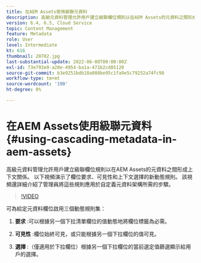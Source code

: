 ```yaml
---
title: 在AEM Assets使用級聯元資料
description: 高級元資料管理允許用戶建立級聯欄位規則以在AEM Assets的元資料之間形成上下文關係。 以下視頻演示了欄位要求、可見性和上下文選擇的新動態規則。 該視頻還詳細介紹了管理員將這些規則應用於自定義元資料架構所需的步驟。
version: 6.4, 6.5, Cloud Service
topic: Content Management
feature: Metadata
role: User
level: Intermediate
kt: 616
thumbnail: 20702.jpg
last-substantial-update: 2022-06-08T00:00:00Z
exl-id: 73e793e0-a20e-4954-ba1a-471b2cd85120
source-git-commit: b3e9251bdb18a008be95c1fa9e5c79252a74fc98
workflow-type: tm+mt
source-wordcount: '190'
ht-degree: 0%

---
```


# 在AEM Assets使用級聯元資料{#using-cascading-metadata-in-aem-assets}

高級元資料管理允許用戶建立級聯欄位規則以在AEM Assets的元資料之間形成上下文關係。 以下視頻演示了欄位要求、可見性和上下文選擇的新動態規則。 該視頻還詳細介紹了管理員將這些規則應用於自定義元資料架構所需的步驟。

>[!VIDEO](https://video.tv.adobe.com/v/20702?quality=12&learn=on)

可為給定元資料欄位啟用三個動態規則集：

1. **要求** :可以根據另一個下拉清單欄位的值動態地將欄位標籤為必需。

2. **可見性** :欄位始終可見，或只能根據另一個下拉欄位的值可見。

3. **選擇** :（僅適用於下拉欄位）根據另一個下拉欄位的當前選定值篩選顯示給用戶的選擇。
